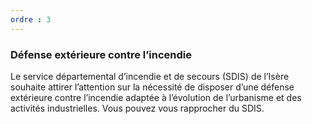 ```yaml
---
ordre : 3
---
```

### Défense extérieure contre l’incendie

Le service départemental d’incendie et de secours (SDIS) de l’Isère souhaite attirer l’attention sur la nécessité de disposer d’une défense extérieure contre l’incendie adaptée à l’évolution de l’urbanisme et des activités industrielles. Vous pouvez vous rapprocher du  SDIS.

